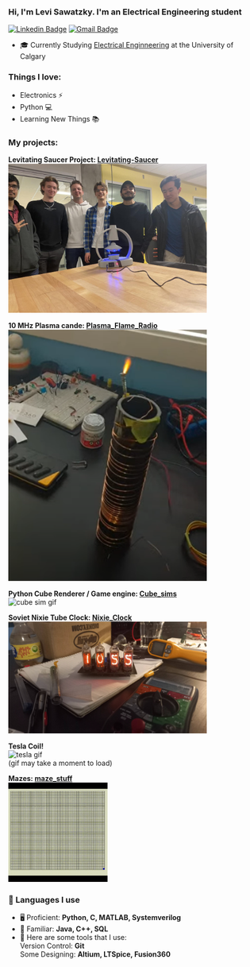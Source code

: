 
<!-- <h3> Hi, I'm Levi Sawatzky 👋</h3> -->
### Hi, I'm Levi Sawatzky. I'm an Electrical Engineering student
[![Linkedin Badge](https://img.shields.io/badge/-Levi_Sawatzky-blue?style=flat-square&logo=Linkedin&logoColor=white&link=https://www.linkedin.com/in/levi-sawatzky-14b0a3234/)](https://www.linkedin.com/in/levi-sawatzky-14b0a3234/)
[![Gmail Badge](https://img.shields.io/badge/-levisawatz@gmail.com-c14438?style=flat-square&logo=Gmail&logoColor=white&link=mailto:levisawatz@gmail.com)](mailto:levisawatz@gmail.com) 

- 🎓 Currently Studying <a href="https://schulich.ucalgary.ca/electrical-software/">Electrical Enginneering</a> at the University of Calgary


### Things I love:

- Electronics ⚡
- Python  💻
- Learning New Things 📚

### My projects:  
**Levitating Saucer Project: <a href="https://github.com/levisawatz/Levitating-Saucer/">Levitating-Saucer</a>**  
<img src="https://github.com/levisawatz/Levitating-Saucer/blob/main/images/the%20saucer%20team.jpg" alt="saucer image" width="400"/>


**10 MHz Plasma cande: <a href="https://github.com/levisawatz/Plasma_Flame_Radio">Plasma_Flame_Radio</a>**  
<picture>
  <img src="https://github.com/levisawatz/Plasma_Flame_Radio/blob/main/Media/plasma%20candle%20yellow.png" alt="Loading..." width="400"/>
  <source srcset="https://github.com/levisawatz/Plasma_Flame_Radio/blob/main/Media/plasma%20flame.gif" type="image/gif" width="400"/>
</picture>


**Python Cube Renderer / Game engine: <a href="https://github.com/levisawatz/Cube_sims/">Cube_sims</a>**  
<img src="https://github.com/levisawatz/Cube_sims/blob/main/screenshots/cubes-cropped.gif" alt="cube sim gif" width="400"/>

**Soviet Nixie Tube Clock: <a href="https://github.com/levisawatz/Nixie_Clock/">Nixie_Clock</a>**  
<img src="https://github.com/levisawatz/Nixie_Clock/blob/main/images/nixie clock.jpg" alt="clock image" width="400"/>

**Tesla Coil!**  
<img src="https://github.com/levisawatz/Levitating-Saucer/blob/main/images/tesla_big_secondary2.gif" alt="tesla gif" width="400"/>  
(gif may take a moment to load)  

**Mazes: <a href="https://github.com/levisawatz/maze_stuff/">maze_stuff</a>**  
<img src="https://github.com/levisawatz/maze_stuff/blob/main/images/mazegrid.gif" alt="maze gif" width="200"/>

### 💬 Languages I use

 - 🖥 Proficient:
    **Python, C, MATLAB, Systemverilog**
 - 💭 Familiar:
    **Java, C++, SQL**
 - 🔨 Here are some tools that I use:
    <br>
    Version Control: **Git**
    <br>
    Some Designing: **Altium, LTSpice, Fusion360**
    <br>
    
 
